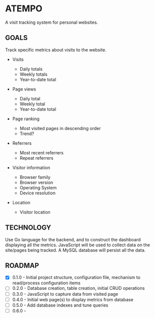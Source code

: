# ATEMPO
A visit tracking system for personal websites.

## GOALS
Track specific metrics about visits to the website.

- Visits
  - Daily totals
  - Weekly totals
  - Year-to-date total

- Page views
  - Daily total
  - Weekly total
  - Year-to-date total

- Page ranking
  - Most visited pages in descending order
  - Trend?

- Referrers
  - Most recent referrers
  - Repeat referrers

- Visitor information
  - Browser family
  - Browser version
  - Operating System
  - Device resolution

- Location
  - Visitor location

## TECHNOLOGY
Use Go language for the backend, and to construct the dashboard displaying all the metrics.
JavaScript will be used to collect data on the site/pages being tracked. A MySQL database will
persist all the data.

## ROADMAP
- [X] 0.1.0 - Initial project structure, configuration file, mechanism to read/process configuration items
- [ ] 0.2.0 - Database creation, table creation, initial CRUD operations
- [ ] 0.3.0 - JavaScript to capture data from visited page
- [ ] 0.4.0 - Initial web page(s) to display metrics from database
- [ ] 0.5.0 - Add database indexes and tune queries
- [ ] 0.6.0 -
